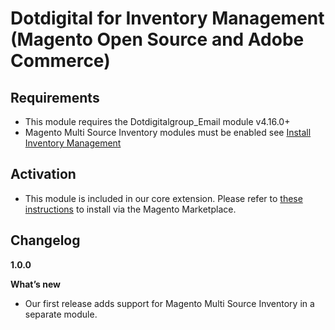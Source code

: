 # Dotdigital for Inventory Management (Magento Open Source and Adobe Commerce)

## Requirements
- This module requires the Dotdigitalgroup_Email module v4.16.0+
- Magento Multi Source Inventory modules must be enabled see [Install Inventory Management](https://devdocs.magento.com/extensions/inventory-management/)

## Activation
- This module is included in our core extension. Please refer to [these instructions](https://github.com/dotmailer/dotmailer-magento2-extension#installation) to install via the Magento Marketplace.

## Changelog

**1.0.0**

**What’s new**

- Our first release adds support for Magento Multi Source Inventory in a separate module.
